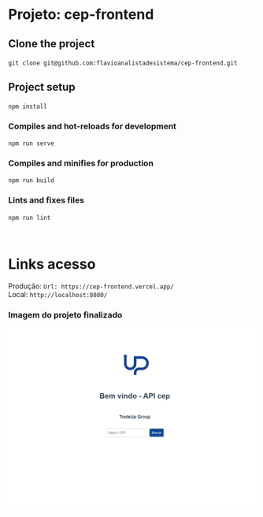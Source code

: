 # Projeto: cep-frontend

## Clone the project

`git clone git@github.com:flavioanalistadesistema/cep-frontend.git`

## Project setup

```
npm install
```

### Compiles and hot-reloads for development

```
npm run serve
```

### Compiles and minifies for production

```
npm run build
```

### Lints and fixes files

```
npm run lint
```

<br>

# Links acesso

Produção: `Url: https://cep-frontend.vercel.app/`
<br>
Local: `http://localhost:8080/`

### Imagem do projeto finalizado

![alt text](image.png)
